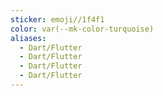 ```yaml
---
sticker: emoji//1f4f1
color: var(--mk-color-turquoise)
aliases:
  - Dart/Flutter
  - Dart/Flutter
  - Dart/Flutter
  - Dart/Flutter
---
```

